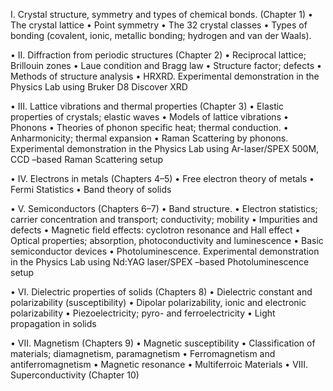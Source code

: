 I. Crystal structure, symmetry and types of chemical bonds. (Chapter 1)
• The crystal lattice
• Point symmetry
• The 32 crystal classes
• Types of bonding (covalent, ionic, metallic bonding; hydrogen and van der Waals).

• II. Diffraction from periodic structures (Chapter 2)
• Reciprocal lattice; Brillouin zones
• Laue condition and Bragg law
• Structure factor; defects
• Methods of structure analysis
• HRXRD. Experimental demonstration in the Physics Lab using Bruker D8 Discover XRD

• III. Lattice vibrations and thermal properties (Chapter 3)
• Elastic properties of crystals; elastic waves
• Models of lattice vibrations
• Phonons
• Theories of phonon specific heat; thermal conduction.
• Anharmonicity; thermal expansion
• Raman Scattering by phonons. Experimental demonstration in the Physics Lab using Ar-laser/SPEX 500M, CCD –based Raman Scattering setup

• IV. Electrons in metals (Chapters 4–5)
• Free electron theory of metals
• Fermi Statistics
• Band theory of solids

• V. Semiconductors (Chapters 6–7)
• Band structure.
• Electron statistics; carrier concentration and transport; conductivity; mobility
• Impurities and defects
• Magnetic field effects: cyclotron resonance and Hall effect
• Optical properties; absorption, photoconductivity and luminescence
• Basic semiconductor devices
• Photoluminescence. Experimental demonstration in the Physics Lab using Nd:YAG laser/SPEX –based Photoluminescence setup

• VI. Dielectric properties of solids (Chapters 8)
• Dielectric constant and polarizability (susceptibility)
• Dipolar polarizability, ionic and electronic polarizability
• Piezoelectricity; pyro- and ferroelectricity
• Light propagation in solids

• VII. Magnetism (Chapters 9)
• Magnetic susceptibility
• Classification of materials; diamagnetism, paramagnetism
• Ferromagnetism and antiferromagnetism
• Magnetic resonance
• Multiferroic Materials
• VIII. Superconductivity (Chapter 10)
